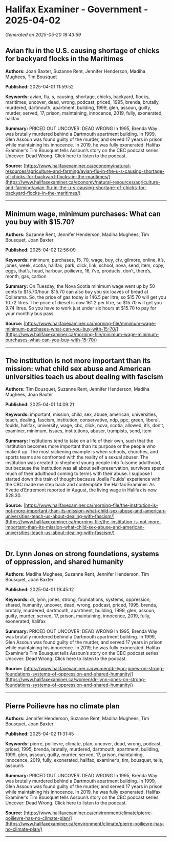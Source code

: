 # Halifax Examiner - Government - 2025-04-02

*Generated on 2025-05-20 18:43:59*

## Avian flu in the U.S. causing shortage of chicks for backyard flocks in the Maritimes

**Authors:** Joan Baxter, Suzanne Rent, Jennifer Henderson, Madiha Mughees, Tim Bousquet

**Published:** 2025-04-01 11:59:52

**Keywords:** avian, flu, s, causing, shortage, chicks, backyard, flocks, maritimes, uncover, dead, wrong, podcast, priced, 1995, brenda, brutally, murdered, dartmouth, apartment, building, 1999, glen, assoun, guilty, murder, served, 17, prison, maintaining, innocence, 2019, fully, exonerated, halifax

**Summary:** PRICED OUT UNCOVER: DEAD WRONG In 1995, Brenda Way was brutally murdered behind a Dartmouth apartment building.
In 1999, Glen Assoun was found guilty of the murder, and served 17 years in prison while maintaining his innocence.
In 2019, he was fully exonerated.
Halifax Examiner’s Tim Bousquet tells Assoun’s story on the CBC podcast series Uncover: Dead Wrong.
Click here to listen to the podcast.

**Source:** [https://www.halifaxexaminer.ca/economy/natural-resources/agriculture-and-farming/avian-flu-in-the-u-s-causing-shortage-of-chicks-for-backyard-flocks-in-the-maritimes/](https://www.halifaxexaminer.ca/economy/natural-resources/agriculture-and-farming/avian-flu-in-the-u-s-causing-shortage-of-chicks-for-backyard-flocks-in-the-maritimes/)

---

## Minimum wage, minimum purchases: What can you buy with $15.70?

**Authors:** Suzanne Rent, Jennifer Henderson, Madiha Mughees, Tim Bousquet, Joan Baxter

**Published:** 2025-04-02 12:56:09

**Keywords:** minimum, purchases, 15, 70, wage, buy, ctv, gilmore, online, it’s, jones, week, scotia, halifax, park, click, link, school, nova, send, item, copy, eggs, that’s, head, harbour, poilievre, 16, i’ve, products, don’t, there’s, month, gas, carbon

**Summary:** On Tuesday, the Nova Scotia minimum wage went up by 50 cents to $15.70/hour.
$15.70 can also buy you six loaves of bread at Dollarama.
So, the price of gas today is 146.5 per litre, so $15.70 will get you 10.72 litres.
The price of diesel is now 161.2 per litre, so $15.70 will get you 9.74 litres.
So you have to work just under six hours at $15.70 to pay for your monthly bus pass.

**Source:** [https://www.halifaxexaminer.ca/morning-file/minimum-wage-minimum-purchases-what-can-you-buy-with-15-70/](https://www.halifaxexaminer.ca/morning-file/minimum-wage-minimum-purchases-what-can-you-buy-with-15-70/)

---

## The institution is not more important than its mission: what child sex abuse and American universities teach us about dealing with fascism

**Authors:** Tim Bousquet, Suzanne Rent, Jennifer Henderson, Madiha Mughees, Joan Baxter

**Published:** 2025-04-01 14:09:21

**Keywords:** important, mission, child, sex, abuse, american, universities, teach, dealing, fascism, institution, conservative, ndp, ppc, green, liberal, foulds, halifax, university, wage, cbc, click, nova, scotia, allowed, it’s, don’t, examiner, minimum, issues, institutions, abuser, trumpists, send, item

**Summary:** Institutions tend to take on a life of their own, such that the institution becomes more important than its purpose or the people who make it up.
The most sickening example is when schools, churches, and sports teams are confronted with the reality of a sexual abuser.
The institution was created to shepherd young people into fulsome adulthood, but because the institution was all about self-preservation, survivors spend much of their adulthood coming to terms with their abuse.
I suppose I started down this train of thought because Joella Foulds’ experience with the CBC made me step back and contemplate the Halifax Examiner.
As Yvette d’Entremont reported in August, the living wage in Halifax is now $28.30.

**Source:** [https://www.halifaxexaminer.ca/morning-file/the-institution-is-not-more-important-than-its-mission-what-child-sex-abuse-and-american-universities-teach-us-about-dealing-with-fascism/](https://www.halifaxexaminer.ca/morning-file/the-institution-is-not-more-important-than-its-mission-what-child-sex-abuse-and-american-universities-teach-us-about-dealing-with-fascism/)

---

## Dr. Lynn Jones on strong foundations, systems of oppression, and shared humanity

**Authors:** Madiha Mughees, Suzanne Rent, Jennifer Henderson, Tim Bousquet, Joan Baxter

**Published:** 2025-04-01 19:45:12

**Keywords:** dr, lynn, jones, strong, foundations, systems, oppression, shared, humanity, uncover, dead, wrong, podcast, priced, 1995, brenda, brutally, murdered, dartmouth, apartment, building, 1999, glen, assoun, guilty, murder, served, 17, prison, maintaining, innocence, 2019, fully, exonerated, halifax

**Summary:** PRICED OUT UNCOVER: DEAD WRONG In 1995, Brenda Way was brutally murdered behind a Dartmouth apartment building.
In 1999, Glen Assoun was found guilty of the murder, and served 17 years in prison while maintaining his innocence.
In 2019, he was fully exonerated.
Halifax Examiner’s Tim Bousquet tells Assoun’s story on the CBC podcast series Uncover: Dead Wrong.
Click here to listen to the podcast.

**Source:** [https://www.halifaxexaminer.ca/women/dr-lynn-jones-on-strong-foundations-systems-of-oppression-and-shared-humanity/](https://www.halifaxexaminer.ca/women/dr-lynn-jones-on-strong-foundations-systems-of-oppression-and-shared-humanity/)

---

## Pierre Poilievre has no climate plan

**Authors:** Jennifer Henderson, Suzanne Rent, Madiha Mughees, Tim Bousquet, Joan Baxter

**Published:** 2025-04-02 11:31:45

**Keywords:** pierre, poilievre, climate, plan, uncover, dead, wrong, podcast, priced, 1995, brenda, brutally, murdered, dartmouth, apartment, building, 1999, glen, assoun, guilty, murder, served, 17, prison, maintaining, innocence, 2019, fully, exonerated, halifax, examiner’s, tim, bousquet, tells, assoun’s

**Summary:** PRICED OUT UNCOVER: DEAD WRONG In 1995, Brenda Way was brutally murdered behind a Dartmouth apartment building.
In 1999, Glen Assoun was found guilty of the murder, and served 17 years in prison while maintaining his innocence.
In 2019, he was fully exonerated.
Halifax Examiner’s Tim Bousquet tells Assoun’s story on the CBC podcast series Uncover: Dead Wrong.
Click here to listen to the podcast.

**Source:** [https://www.halifaxexaminer.ca/environment/climate/pierre-poilievre-has-no-climate-plan/](https://www.halifaxexaminer.ca/environment/climate/pierre-poilievre-has-no-climate-plan/)

---

